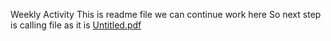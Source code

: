Weekly Activity
This is readme file we can continue work here
So next step is calling file as it is 
[Untitled.pdf](https://github.com/sdjuraev/assignment1/files/9828308/Untitled.pdf)
